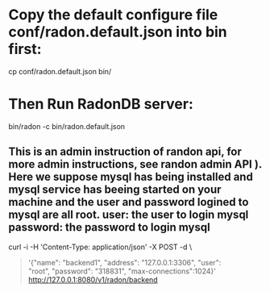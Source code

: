 # Copy the default configure file conf/radon.default.json into bin first:

 cp conf/radon.default.json bin/

# Then Run RadonDB server:

 bin/radon -c bin/radon.default.json

## This is an admin instruction of randon api, for more admin instructions, see randon admin API ). Here we suppose mysql has being installed and mysql service has beeing started on your machine and the user and password logined to mysql are all root. user: the user to login mysql password: the password to login mysql
 curl -i -H 'Content-Type: application/json' -X POST -d \
 > '{"name": "backend1", "address": "127.0.0.1:3306", "user":\
 >  "root", "password": "318831", "max-connections":1024}' \
 > http://127.0.0.1:8080/v1/radon/backend
